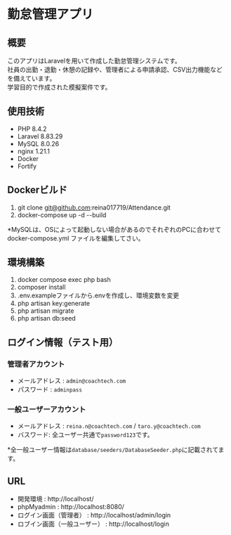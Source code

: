 # 勤怠管理アプリ

## 概要
このアプリはLaravelを用いて作成した勤怠管理システムです。   
社員の出勤・退勤・休憩の記録や、管理者による申請承認、CSV出力機能などを備えています。  
学習目的で作成された模擬案件です。

## 使用技術
- PHP 8.4.2
- Laravel 8.83.29
- MySQL 8.0.26
- nginx 1.21.1
- Docker
- Fortify

## Dockerビルド
1. git clone git@github.com:reina017719/Attendance.git
2. docker-compose up -d --build

*MySQLは、OSによって起動しない場合があるのでそれぞれのPCに合わせて docker-compose.yml ファイルを編集してさい。

## 環境構築
1. docker compose exec php bash
2. composer install
3. .env.exampleファイルから.envを作成し、環境変数を変更
4. php artisan key:generate
5. php artisan migrate
6. php artisan db:seed

## ログイン情報（テスト用）

### 管理者アカウント
- メールアドレス : `admin@coachtech.com`
- パスワード : `adminpass`

### 一般ユーザーアカウント
- メールアドレス : `reina.n@coachtech.com` / `taro.y@coachtech.com`
- バスワード: 全ユーザー共通で`password123`です。

*全一般ユーザー情報は`database/seeders/DatabaseSeeder.php`に記載されてます。

## URL
- 開発環境 : http://localhost/
- phpMyadmin : http://localhost:8080/
- ログイン画面（管理者） : http://localhost/admin/login
- ロブイン画面（一般ユーザー） : http://localhost/login
